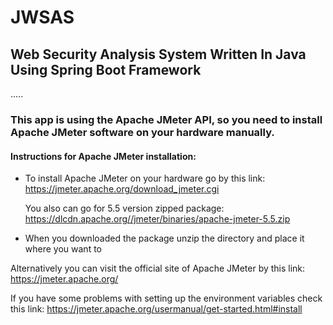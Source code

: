 # JWSAS
## Web Security Analysis System Written In Java Using Spring Boot Framework

.....


### This app is using the Apache JMeter API, so you need to install Apache JMeter software on your hardware manually. 


#### Instructions for Apache JMeter installation:


- To install Apache JMeter on your hardware go by this link:
  https://jmeter.apache.org/download_jmeter.cgi

  You also can go for 5.5 version zipped package:
  https://dlcdn.apache.org//jmeter/binaries/apache-jmeter-5.5.zip
- When you downloaded the package unzip the directory and place it where you want to

Alternatively you can visit the official site of Apache JMeter by this link:
https://jmeter.apache.org/

If you have some problems with setting up the environment variables check this link:
https://jmeter.apache.org/usermanual/get-started.html#install 